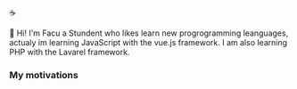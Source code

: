 :coffee:

:wave: Hi! I'm Facu a Stundent who likes learn new progrogramming leanguages, actualy im learning JavaScript with the vue.js framework.
I am also learning PHP with the Lavarel framework.

### My motivations

